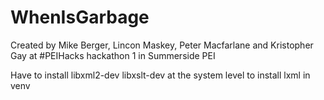 WhenIsGarbage
=============

Created by Mike Berger, Lincon Maskey, Peter Macfarlane and Kristopher Gay at #PEIHacks hackathon 1 in Summerside PEI

Have to install libxml2-dev libxslt-dev at the system level to install lxml in venv
